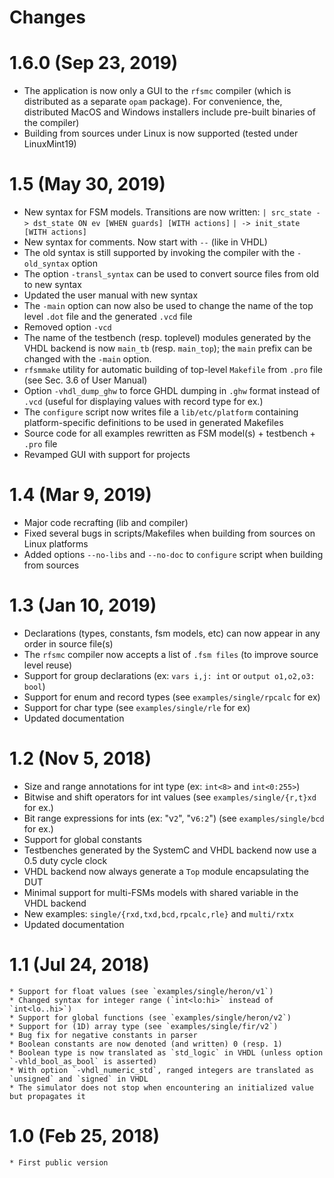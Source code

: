 # Changes

# 1.6.0 (Sep 23, 2019)
* The application is now only a GUI to the `rfsmc` compiler (which is distributed as a separate
  `opam` package). For convenience, the, distributed MacOS and Windows
  installers include pre-built binaries of the compiler)
* Building from sources under Linux is now supported (tested under LinuxMint19)

# 1.5 (May 30, 2019)
* New syntax for FSM models. Transitions are now written:
     `| src_state -> dst_state ON ev [WHEN guards] [WITH actions]`
     `| -> init_state [WITH actions]`
* New syntax for comments. Now start with `--` (like in VHDL)
* The old syntax is still supported by invoking the compiler with the `-old_syntax` option
* The option `-transl_syntax` can be used to convert source files from old to new syntax
* Updated the user manual with new syntax
* The `-main` option can now also be used to change the name of the top level `.dot` file and the
  generated `.vcd` file
* Removed option `-vcd`
* The name of the testbench (resp. toplevel) modules generated by the VHDL backend is now `main_tb`
  (resp. `main_top`); the `main` prefix can be changed with the `-main` option.
* `rfsmmake` utility for automatic building of top-level `Makefile` from `.pro` file (see Sec. 3.6
  of User Manual)
* Option `-vhdl_dump_ghw` to force GHDL dumping in `.ghw` format instead of `.vcd` (useful for
  displaying values with record type for ex.)
* The `configure` script now writes file a `lib/etc/platform` containing platform-specific
  definitions to be used in generated Makefiles
* Source code for all examples rewritten as FSM model(s) + testbench + `.pro` file
* Revamped GUI with support for projects

# 1.4 (Mar 9, 2019)
* Major code recrafting (lib and compiler)
* Fixed several bugs in scripts/Makefiles when building from sources on Linux platforms
* Added options `--no-libs` and `--no-doc` to `configure` script when building from sources

# 1.3 (Jan 10, 2019)
* Declarations (types, constants, fsm models, etc) can now appear in any order in source file(s)
* The `rfsmc` compiler now accepts a list of `.fsm files` (to improve source level reuse)
* Support for group declarations (ex: `vars i,j: int` or `output o1,o2,o3: bool`)
* Support for enum and record types (see `examples/single/rpcalc` for ex)
* Support for char type (see `examples/single/rle` for ex)
* Updated documentation

# 1.2 (Nov 5, 2018)
* Size and range annotations for int type (ex: `int<8>` and `int<0:255>`)
* Bitwise and shift operators for int values (see `examples/single/{r,t}xd` for ex.)
* Bit range expressions for ints (ex: "v`2`", "v`6:2`") (see `examples/single/bcd` for ex.)
* Support for global constants 
* Testbenches generated by the SystemC and VHDL backend now use a 0.5 duty cycle clock
* VHDL backend now always generate a `Top` module encapsulating the DUT
* Minimal support for multi-FSMs models with shared variable in the VHDL backend
* New examples: `single/{rxd,txd,bcd,rpcalc,rle}` and `multi/rxtx`
* Updated documentation

# 1.1 (Jul 24, 2018)
    * Support for float values (see `examples/single/heron/v1`)
    * Changed syntax for integer range (`int<lo:hi>` instead of `int<lo..hi>`)
    * Support for global functions (see `examples/single/heron/v2`)
    * Support for (1D) array type (see `examples/single/fir/v2`)
    * Bug fix for negative constants in parser
    * Boolean constants are now denoted (and written) 0 (resp. 1) 
    * Boolean type is now translated as `std_logic` in VHDL (unless option `-vhld_bool_as_bool` is asserted)
    * With option `-vhdl_numeric_std`, ranged integers are translated as `unsigned` and `signed` in VHDL 
    * The simulator does not stop when encountering an initialized value but propagates it

# 1.0 (Feb 25, 2018)
    * First public version
